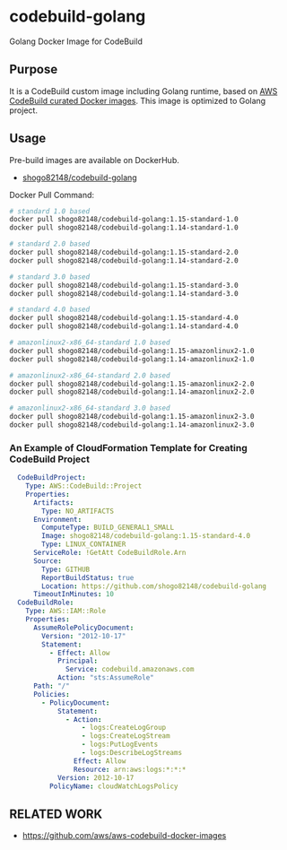 # codebuild-golang
Golang Docker Image for CodeBuild

## Purpose

It is a CodeBuild custom image including Golang runtime, based on [AWS CodeBuild curated Docker images](https://github.com/aws/aws-codebuild-docker-images).
This image is optimized to Golang project.

## Usage

Pre-build images are available on DockerHub.

- [shogo82148/codebuild-golang](https://hub.docker.com/r/shogo82148/codebuild-golang)

Docker Pull Command:

```bash
# standard 1.0 based
docker pull shogo82148/codebuild-golang:1.15-standard-1.0
docker pull shogo82148/codebuild-golang:1.14-standard-1.0

# standard 2.0 based
docker pull shogo82148/codebuild-golang:1.15-standard-2.0
docker pull shogo82148/codebuild-golang:1.14-standard-2.0

# standard 3.0 based
docker pull shogo82148/codebuild-golang:1.15-standard-3.0
docker pull shogo82148/codebuild-golang:1.14-standard-3.0

# standard 4.0 based
docker pull shogo82148/codebuild-golang:1.15-standard-4.0
docker pull shogo82148/codebuild-golang:1.14-standard-4.0

# amazonlinux2-x86_64-standard 1.0 based
docker pull shogo82148/codebuild-golang:1.15-amazonlinux2-1.0
docker pull shogo82148/codebuild-golang:1.14-amazonlinux2-1.0

# amazonlinux2-x86_64-standard 2.0 based
docker pull shogo82148/codebuild-golang:1.15-amazonlinux2-2.0
docker pull shogo82148/codebuild-golang:1.14-amazonlinux2-2.0

# amazonlinux2-x86_64-standard 3.0 based
docker pull shogo82148/codebuild-golang:1.15-amazonlinux2-3.0
docker pull shogo82148/codebuild-golang:1.14-amazonlinux2-3.0
```

### An Example of CloudFormation Template for Creating CodeBuild Project

```yaml
  CodeBuildProject:
    Type: AWS::CodeBuild::Project
    Properties:
      Artifacts:
        Type: NO_ARTIFACTS
      Environment:
        ComputeType: BUILD_GENERAL1_SMALL
        Image: shogo82148/codebuild-golang:1.15-standard-4.0
        Type: LINUX_CONTAINER
      ServiceRole: !GetAtt CodeBuildRole.Arn
      Source:
        Type: GITHUB
        ReportBuildStatus: true
        Location: https://github.com/shogo82148/codebuild-golang
      TimeoutInMinutes: 10
  CodeBuildRole:
    Type: AWS::IAM::Role
    Properties:
      AssumeRolePolicyDocument:
        Version: "2012-10-17"
        Statement:
          - Effect: Allow
            Principal:
              Service: codebuild.amazonaws.com
            Action: "sts:AssumeRole"
      Path: "/"
      Policies:
        - PolicyDocument:
            Statement:
              - Action:
                  - logs:CreateLogGroup
                  - logs:CreateLogStream
                  - logs:PutLogEvents
                  - logs:DescribeLogStreams
                Effect: Allow
                Resource: arn:aws:logs:*:*:*
            Version: 2012-10-17
          PolicyName: cloudWatchLogsPolicy
```

## RELATED WORK

- https://github.com/aws/aws-codebuild-docker-images
